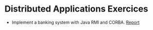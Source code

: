 # Distributed Applications Exercices

- Implement a banking system with Java RMI and CORBA. [Report](3-corba-bank-transactions/report.pdf)
